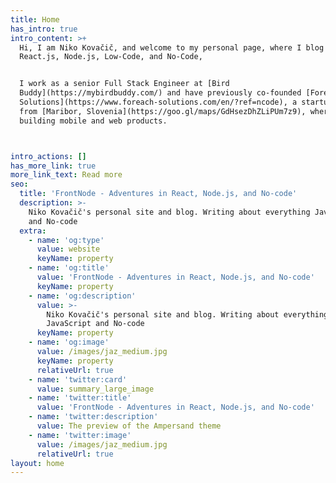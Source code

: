 ```yaml
---
title: Home
has_intro: true
intro_content: >+
  Hi, I am Niko Kovačič, and welcome to my personal page, where I blog about
  React.js, Node.js, Low-Code, and No-Code,


  I work as a senior Full Stack Engineer at [Bird
  Buddy](https://mybirdbuddy.com/) and have previously co-founded [Foreach
  Solutions](https://www.foreach-solutions.com/en/?ref=ncode), a startup agency
  from [Maribor, Slovenia](https://goo.gl/maps/GdHsezDhZLiPUm7z9), where we were
  building mobile and web products.



intro_actions: []
has_more_link: true
more_link_text: Read more
seo:
  title: 'FrontNode - Adventures in React, Node.js, and No-code'
  description: >-
    Niko Kovačič's personal site and blog. Writing about everything JavaScript
    and No-code 
  extra:
    - name: 'og:type'
      value: website
      keyName: property
    - name: 'og:title'
      value: 'FrontNode - Adventures in React, Node.js, and No-code'
      keyName: property
    - name: 'og:description'
      value: >-
        Niko Kovačič's personal site and blog. Writing about everything
        JavaScript and No-code 
      keyName: property
    - name: 'og:image'
      value: /images/jaz_medium.jpg
      keyName: property
      relativeUrl: true
    - name: 'twitter:card'
      value: summary_large_image
    - name: 'twitter:title'
      value: 'FrontNode - Adventures in React, Node.js, and No-code'
    - name: 'twitter:description'
      value: The preview of the Ampersand theme
    - name: 'twitter:image'
      value: /images/jaz_medium.jpg
      relativeUrl: true
layout: home
---
```

